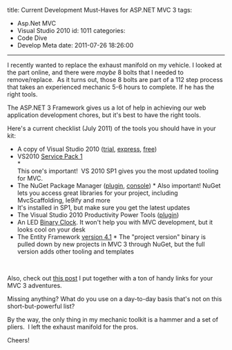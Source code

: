 title: Current Development Must-Haves for ASP.NET MVC 3
tags:
  - Asp.Net MVC
  - Visual Studio 2010
id: 1011
categories:
  - Code Dive
  - Develop Meta
date: 2011-07-26 18:26:00
---

I recently wanted to replace the exhaust manifold on my vehicle. I looked at the part online, and there were _maybe_ 8 bolts that I needed to remove/replace.&nbsp; As it turns out, those 8 bolts are part of a 112 step process that takes an experienced mechanic 5-6 hours to complete. If he has the right tools.

The ASP.NET 3 Framework gives us a lot of help in achieving our web application development chores, but it's best to have the right tools.

Here's a current checklist (July 2011) of the tools you should have in your kit:

*   A copy of Visual Studio 2010 ([trial](http://www.microsoft.com/visualstudio/en-us/try), [express](http://www.microsoft.com/visualstudio/en-us/products/2010-editions/visual-web-developer-express), [free](http://www.microsoft.com/web/websitespark/))  <li> <div align="left">VS2010 [Service Pack 1](http://www.microsoft.com/download/en/details.aspx?id=23691)</div>
        *   <div align="left">This one's important!&nbsp; VS 2010 SP1 gives you the most updated tooling for MVC.</div> <li>The NuGet Package Manager ([plugin](http://visualstudiogallery.msdn.microsoft.com/27077b70-9dad-4c64-adcf-c7cf6bc9970c), [console](http://nuget.codeplex.com/releases))
        *   Also important! NuGet lets you access great libraries for your project, including MvcScaffolding, Ie9ify and more  <li>It's installed in SP1, but make sure you get the latest updates <li>The Visual Studio 2010 Productivity Power Tools ([plugin](http://visualstudiogallery.msdn.microsoft.com/d0d33361-18e2-46c0-8ff2-4adea1e34fef))  <li>An LED [Binary Clock](http://www.thinkgeek.com/homeoffice/lights/59e0/). It won't help you with MVC development, but it looks cool on your desk  <li>The Entity Framework [version 4.1](http://www.microsoft.com/download/en/details.aspx?displaylang=en&amp;id=26825)
        *   The "project version" binary is pulled down by new projects in MVC 3 through NuGet, but the full version adds other tooling and templates 

&nbsp;

Also, check out [this post](http://oldblog.jameschambers.com/blog/best-links-to-getting-started-in-asp.net-mvc3) I put together with a ton of handy links for your MVC 3 adventures.

Missing anything? What do you use on a day-to-day basis that's not on this short-but-powerful list?

By the way, the only thing in my mechanic toolkit is a hammer and a set of pliers.&nbsp; I left the exhaust manifold for the pros.

Cheers!